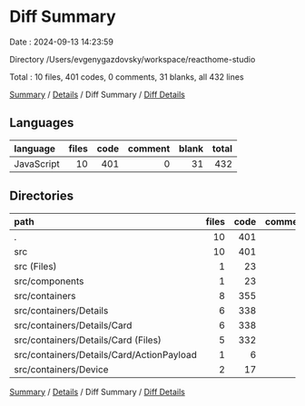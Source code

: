 # Diff Summary

Date : 2024-09-13 14:23:59

Directory /Users/evgenygazdovsky/workspace/reacthome-studio

Total : 10 files,  401 codes, 0 comments, 31 blanks, all 432 lines

[Summary](results.md) / [Details](details.md) / Diff Summary / [Diff Details](diff-details.md)

## Languages
| language | files | code | comment | blank | total |
| :--- | ---: | ---: | ---: | ---: | ---: |
| JavaScript | 10 | 401 | 0 | 31 | 432 |

## Directories
| path | files | code | comment | blank | total |
| :--- | ---: | ---: | ---: | ---: | ---: |
| . | 10 | 401 | 0 | 31 | 432 |
| src | 10 | 401 | 0 | 31 | 432 |
| src (Files) | 1 | 23 | 0 | 3 | 26 |
| src/components | 1 | 23 | 0 | 2 | 25 |
| src/containers | 8 | 355 | 0 | 26 | 381 |
| src/containers/Details | 6 | 338 | 0 | 27 | 365 |
| src/containers/Details/Card | 6 | 338 | 0 | 27 | 365 |
| src/containers/Details/Card (Files) | 5 | 332 | 0 | 25 | 357 |
| src/containers/Details/Card/ActionPayload | 1 | 6 | 0 | 2 | 8 |
| src/containers/Device | 2 | 17 | 0 | -1 | 16 |

[Summary](results.md) / [Details](details.md) / Diff Summary / [Diff Details](diff-details.md)